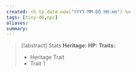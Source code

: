```yaml
---
created: <% tp.date.now("YYYY-MM-DD HH:mm") %>
tags: [tiny-d6,npc]
aliases:
summary: 
---
```

> [!abstract] Stats
> **Heritage:**
> **HP:**
> **Traits:**
> - Heritage Trait
> - Trait 1